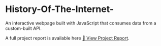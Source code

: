 # History-Of-The-Internet-
An interactive webpage built with JavaScript that consumes data from a custom-built API.

A full project report is available here [📄 View Project Report](./Project-Report.pdf).

